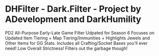# DHFilter - Dark.Filter - Project by ADevelopment and DarkHumility
PD2 All-Purpose Early-Late Game Filter Udpated for Season 6
Focuses on Updated Item Tiering + Map Tiering/Immunities + Highlights Jewels and Other Items for GG Stats. Includes all Crafting/Socket Bases you'll ever need!
Low Overall Strictness! Filters out the garbage though!
